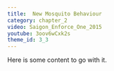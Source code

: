 ```yaml
---
title:  New Mosquito Behaviour
category: chapter_2
video: Saigon_Enforce_One_2015
youtube: 3oov6wCxk2s
theme_id: 3_3
---
```


Here is some content to go with it.
